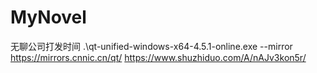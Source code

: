 # MyNovel
无聊公司打发时间 
.\qt-unified-windows-x64-4.5.1-online.exe --mirror https://mirrors.cnnic.cn/qt/
https://www.shuzhiduo.com/A/nAJv3kon5r/
